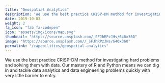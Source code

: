 ```yaml
---
title: "Geospatial Analytics"
description: "We use the best practice CRISP-DM method for investigating hard problems and solving them with data. Our mastery of R and Python means we can dig in and tackle data analytics and data engineering problems quickly with very little barrier to entry."
date: 2019-10-03
weight: 2
fa_icon: "fab fa-codepen"
icon: "assets/img/icons/map.svg"
thumbnail: "https://source.unsplash.com/_SFJhRPzJHs/640x360"
image: "https://source.unsplash.com//_SFJhRPzJHs/640x360"
permalink: "/capabilities/geospatial-analytics"
---
```


We use the best practice CRISP-DM method for investigating hard problems and solving them with data. Our mastery of R and Python means we can dig in and tackle data analytics and data engineering problems quickly with very little barrier to entry.